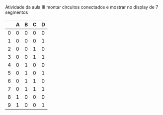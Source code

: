 
Atividade da aula III montar circuitos conectados e mostrar no display de 7 segmentos


|   | A | B | C | D |
| - | - | - | - | - |
| 0 | 0 | 0 | 0 | 0 |
| 1 | 0 | 0 | 0 | 1 |
| 2 | 0 | 0 | 1 | 0 |
| 3 | 0 | 0 | 1 | 1 |
| 4 | 0 | 1 | 0 | 0 |
| 5 | 0 | 1 | 0 | 1 |
| 6 | 0 | 1 | 1 | 0 |
| 7 | 0 | 1 | 1 | 1 |
| 8 | 1 | 0 | 0 | 0 |
| 9 | 1 | 0 | 0 | 1 |